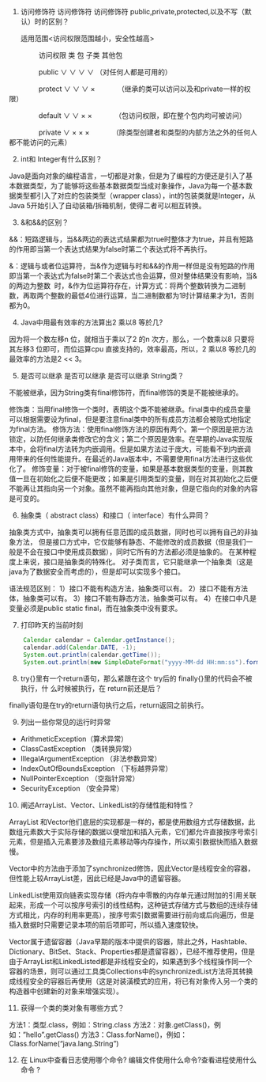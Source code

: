 1. 访问修饰符 访问修饰符 访问修饰符 public,private,protected,以及不写（默认）时的区别？ 

    适用范围<访问权限范围越小，安全性越高>

　　　　  访问权限   类   包  子类  其他包

　　　　  public     ∨   ∨    ∨     ∨          （对任何人都是可用的）

　　　　 protect    ∨   ∨   ∨     ×　　　 （继承的类可以访问以及和private一样的权限）

　　　　 default    ∨   ∨   ×     ×　　　 （包访问权限，即在整个包内均可被访问）

　　　　 private    ∨   ×   ×     ×　　　 （除类型创建者和类型的内部方法之外的任何人都不能访问的元素）

2. int和 Integer有什么区别？

Java是面向对象的编程语言，一切都是对象，但是为了编程的方便还是引入了基本数据类型，为了能够将这些基本数据类型当成对象操作，Java为每一个基本数据类型都引入了对应的包装类型（wrapper class），int的包装类就是Integer，从Java 5开始引入了自动装箱/拆箱机制，使得二者可以相互转换。

3. &和&&的区别？

&&：短路逻辑与，当&&两边的表达式结果都为true时整体才为true，并且有短路的作用即当第一个表达式结果为false时第二个表达式将不再执行。

&：逻辑与或者位运算符，当&作为逻辑与时和&&的作用一样但是没有短路的作用即当第一个表达式为false时第二个表达式也会运算，但对整体结果没有影响，当&的两边为整数  时，&作为位运算符存在，计算方式：将两个整数转换为二进制数，再取两个整数的最低4位进行运算，当二进制数都为1时计算结果才为1，否则都为0。

4. Java中用最有效率的方法算出2 乘以8 等於几?

因为将一个数左移n 位，就相当于乘以了2 的n 次方，那么，一个数乘以8 只要将其左移3 位即可，而位运算cpu 直接支持的，效率最高，所以，2 乘以8 等於几的最效率的方法是2 << 3。


5. 是否可以继承 是否可以继承 是否可以继承 String类？

不能被继承，因为String类有final修饰符，而final修饰的类是不能被继承的。

修饰类：当用final修饰一个类时，表明这个类不能被继承。final类中的成员变量可以根据需要设为final，但是要注意final类中的所有成员方法都会被隐式地指定为final方法。
修饰方法：使用final修饰方法的原因有两个。第一个原因是把方法锁定，以防任何继承类修改它的含义；第二个原因是效率。在早期的Java实现版本中，会将final方法转为内嵌调用。但是如果方法过于庞大，可能看不到内嵌调用带来的任何性能提升。在最近的Java版本中，不需要使用final方法进行这些优化了。
修饰变量：对于被final修饰的变量，如果是基本数据类型的变量，则其数值一旦在初始化之后便不能更改；如果是引用类型的变量，则在对其初始化之后便不能再让其指向另一个对象。虽然不能再指向其他对象，但是它指向的对象的内容是可变的。

6. 抽象类（ abstract class）和接口（ interface）有什么异同？

抽象类方式中，抽象类可以拥有任意范围的成员数据，同时也可以拥有自己的非抽象方法，
但是接口方式中，它仅能够有静态、不能修改的成员数据（但是我们一般是不会在接口中使用成员数据），同时它所有的方法都必须是抽象的。
在某种程度上来说，接口是抽象类的特殊化。
对子类而言，它只能继承一个抽象类（这是java为了数据安全而考虑的），但是却可以实现多个接口。

语法规范区别：
1）接口不能有构造方法，抽象类可以有。
2）接口不能有方法体，抽象类可以有。
3）接口不能有静态方法，抽象类可以有。
4）在接口中凡是变量必须是public static final，而在抽象类中没有要求。

7. 打印昨天的当前时刻

```java
    Calendar calendar = Calendar.getInstance();
    calendar.add(Calendar.DATE, -1);
    System.out.println(calendar.getTime());
    System.out.println(new SimpleDateFormat("yyyy-MM-dd HH:mm:ss").format(calendar.getTimeInMillis()));
```

8. try{}里有一个return语句，那么紧跟在这个 try后的 finally{}里的代码会不被执行，什 么时候被执行，在 return前还是后？

finally语句是在try的return语句执行之后，return返回之前执行。


9. 列出一些你常见的运行时异常

- ArithmeticException（算术异常）
- ClassCastException （类转换异常）
- IllegalArgumentException （非法参数异常）
- IndexOutOfBoundsException （下标越界异常）
- NullPointerException （空指针异常）
- SecurityException （安全异常）


10. 阐述ArrayList、Vector、LinkedList的存储性能和特性？

ArrayList 和Vector他们底层的实现都是一样的，都是使用数组方式存储数据，此数组元素数大于实际存储的数据以便增加和插入元素，它们都允许直接按序号索引元素，但是插入元素要涉及数组元素移动等内存操作，所以索引数据快而插入数据慢。

Vector中的方法由于添加了synchronized修饰，因此Vector是线程安全的容器，但性能上较ArrayList差，因此已经是Java中的遗留容器。

LinkedList使用双向链表实现存储（将内存中零散的内存单元通过附加的引用关联起来，形成一个可以按序号索引的线性结构，这种链式存储方式与数组的连续存储方式相比，内存的利用率更高），按序号索引数据需要进行前向或后向遍历，但是插入数据时只需要记录本项的前后项即可，所以插入速度较快。            

Vector属于遗留容器（Java早期的版本中提供的容器，除此之外，Hashtable、Dictionary、BitSet、Stack、Properties都是遗留容器），已经不推荐使用，但是由于ArrayList和LinkedListed都是非线程安全的，如果遇到多个线程操作同一个容器的场景，则可以通过工具类Collections中的synchronizedList方法将其转换成线程安全的容器后再使用（这是对装潢模式的应用，将已有对象传入另一个类的构造器中创建新的对象来增强实现）。

11. 获得一个类的类对象有哪些方式？

方法1：类型.class，例如：String.class
方法2：对象.getClass()，例如：”hello”.getClass()
方法3：Class.forName()，例如：Class.forName(“java.lang.String”)

12. 在 Linux中查看日志使用哪个命令? 编辑文件使用什么命令?查看进程使用什么命令 ?